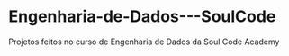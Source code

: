 # Engenharia-de-Dados---SoulCode
Projetos feitos no curso de Engenharia de Dados da Soul Code Academy
